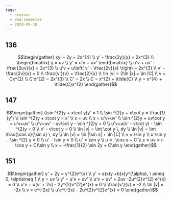 ```yaml
---
tags:
  - seminar
  - 2nd-semester
  - 2024-09-18
---
```


## 136

$$\begin{gather}
xy' - 2y = 2x^{4} \\
y' - \frac{2y}{x} = 2x^{3} \\
\begin{bmatrix}
y = uv \\
y' = u'v + uv'
\end{bmatrix} \\
u'v + uv' - \frac{2uv}{x} = 2x^{3} \\
u'v + u\left(  v' - \frac{2v}{x} \right) = 2x^{3} \\
v' - \frac{2v}{x} = 0 \\
\frac{v'}{v} = \frac{2}{x} \\
\ln |v| = 2\ln |x| + \ln |C| \\
v = Cx^{2} \\
C'x^{2} = 2x^{3} \\
C' = 2x \\
C = x^{2} + \tilde{C} \\
y = x^{4} + \tilde{C}x^{2}
\end{gather}$$

## 147

$$\begin{gather}
(\sin ^{2}y + x\cot y)y' = 1 \\
\sin ^{2}y + x\cot y = \frac{1}{y'} \\
\sin ^{2}y + x\cot y = x' \\
x = uv \\
x = u'v+uv' \\
\sin ^{2}y + uv\cot y = u'v+uv' \\
u'v+uv' - uv\cot y - \sin ^{2}y = 0 \\
u'v+u(v' - v\cot y) - \sin ^{2}y = 0 \\
v' - v\cot y = 0 \\
\ln |v| = \int \cot y \, dy \\
\ln |v| = \int \frac{\cos x}{\sin x} \, dy \\
\ln |v| = \ln |\sin x| + \ln |C| \\
v = \sin y \\
u'\sin y - \sin ^{2} y = 0 \\
u' - \sin y = 0 \\
u' = \sin y \\
u = -\cos y + C \\
x = uv = (-\cos y + C)\sin y \\
x = -\frac{1}{2} \sin 2y + C\sin y
\end{gather}$$

## 151

$$\begin{gather}
y' + 2y = y^{2}e^{x} \\
y' = a(x)y +b(x)y^{\alpha}, \ a\neq 0, \alpha\neq 1 \\
y = uv \\
y' = u'v + uv' \\
u'v + uv' + 2uv -2u^{2}v^{2} e^{x} = 0 \\
u'v + u(v' + 2v) - 2y^{2}v^{2}e^{x} = 0 \\
\frac{v'}{v} = -2 \\
\ln |v| = -2x \\ 
v = e^{-2x} \\
u'e^{-2x} - 2u^{2}v^{2}e^{x} = 0
\end{gather}$$